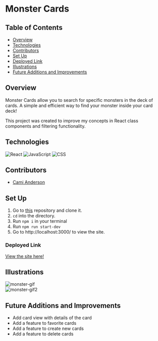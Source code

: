 # Monster Cards

## Table of Contents
  - [Overview](#overview)
  - [Technologies](#technologies)
  - [Contributors](#contributors)
  - [Set Up](#set-up)
  - [Deployed Link](#deployed-link)
  - [Illustrations](#illustrations)
  - [Future Additions and Improvements](#future-additions-and-improvements)


## Overview

Monster Cards allow you to search for specific monsters in the deck of cards. A simple and efficient way to find your monster inside your card deck!

This project was created to improve my concepts in React class components and filtering functionality.

## Technologies

![React](https://img.shields.io/badge/react-%2320232a.svg?style=for-the-badge&logo=react&logoColor=%2361DAFB)
![JavaScript](https://img.shields.io/badge/JavaScript-323330?style=for-the-badge&logo=javascript&logoColor=F7DF1E)
![CSS](https://img.shields.io/badge/CSS3-1572B6?style=for-the-badge&logo=css3&logoColor=white)


## Contributors

- [Cami Anderson](https://github.com/camianderson)


## Set Up

1. Go to [this](https://github.com/camianderson/monster-cards) repository and clone it. 
2. `cd` into the directory.
3. Run `npm i` in your terminal
4. Run `npm run start-dev`
6. Go to http://localhost:3000/ to view the site.

### Deployed Link
[View the site here!](https://camianderson.github.io/monster-cards/)

## Illustrations
![monster-gif](https://media.giphy.com/media/ZJBykMyzJyOXR6PvHx/giphy.gif)<br>
![monster-gif2](https://media.giphy.com/media/ojhQeHT3CGTmVnENF9/giphy.gif)



## Future Additions and Improvements

- Add card view with details of the card
- Add a feature to favorite cards
- Add a feature to create new cards
- Add a feature to delete cards
